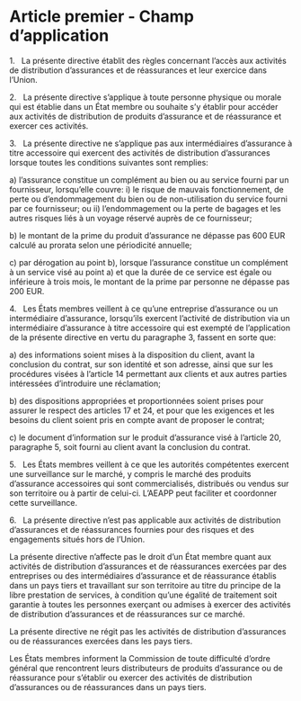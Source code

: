 # Article premier - Champ d’application


1.   La présente directive établit des règles concernant l’accès aux activités de distribution d’assurances et de réassurances et leur exercice dans l’Union.

2.   La présente directive s’applique à toute personne physique ou morale qui est établie dans un État membre ou souhaite s’y établir pour accéder aux activités de distribution de produits d’assurance et de réassurance et exercer ces activités.

3.   La présente directive ne s’applique pas aux intermédiaires d’assurance à titre accessoire qui exercent des activités de distribution d’assurances lorsque toutes les conditions suivantes sont remplies:

a) l’assurance constitue un complément au bien ou au service fourni par un fournisseur, lorsqu’elle couvre: i) le risque de mauvais fonctionnement, de perte ou d’endommagement du bien ou de non-utilisation du service fourni par ce fournisseur; ou ii) l’endommagement ou la perte de bagages et les autres risques liés à un voyage réservé auprès de ce fournisseur;

b) le montant de la prime du produit d’assurance ne dépasse pas 600 EUR calculé au prorata selon une périodicité annuelle;

c) par dérogation au point b), lorsque l’assurance constitue un complément à un service visé au point a) et que la durée de ce service est égale ou inférieure à trois mois, le montant de la prime par personne ne dépasse pas 200 EUR.

4.   Les États membres veillent à ce qu’une entreprise d’assurance ou un intermédiaire d’assurance, lorsqu’ils exercent l’activité de distribution via un intermédiaire d’assurance à titre accessoire qui est exempté de l’application de la présente directive en vertu du paragraphe 3, fassent en sorte que:

a) des informations soient mises à la disposition du client, avant la conclusion du contrat, sur son identité et son adresse, ainsi que sur les procédures visées à l’article 14 permettant aux clients et aux autres parties intéressées d’introduire une réclamation;

b) des dispositions appropriées et proportionnées soient prises pour assurer le respect des articles 17 et 24, et pour que les exigences et les besoins du client soient pris en compte avant de proposer le contrat;

c) le document d’information sur le produit d’assurance visé à l’article 20, paragraphe 5, soit fourni au client avant la conclusion du contrat.

5.   Les États membres veillent à ce que les autorités compétentes exercent une surveillance sur le marché, y compris le marché des produits d’assurance accessoires qui sont commercialisés, distribués ou vendus sur son territoire ou à partir de celui-ci. L’AEAPP peut faciliter et coordonner cette surveillance.

6.   La présente directive n’est pas applicable aux activités de distribution d’assurances et de réassurances fournies pour des risques et des engagements situés hors de l’Union.

La présente directive n’affecte pas le droit d’un État membre quant aux activités de distribution d’assurances et de réassurances exercées par des entreprises ou des intermédiaires d’assurance et de réassurance établis dans un pays tiers et travaillant sur son territoire au titre du principe de la libre prestation de services, à condition qu’une égalité de traitement soit garantie à toutes les personnes exerçant ou admises à exercer des activités de distribution d’assurances et de réassurances sur ce marché.

La présente directive ne régit pas les activités de distribution d’assurances ou de réassurances exercées dans les pays tiers.

Les États membres informent la Commission de toute difficulté d’ordre général que rencontrent leurs distributeurs de produits d’assurance ou de réassurance pour s’établir ou exercer des activités de distribution d’assurances ou de réassurances dans un pays tiers.
